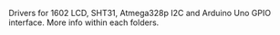 Drivers for 1602 LCD, SHT31, Atmega328p I2C and Arduino Uno GPIO interface.
More info within each folders.
